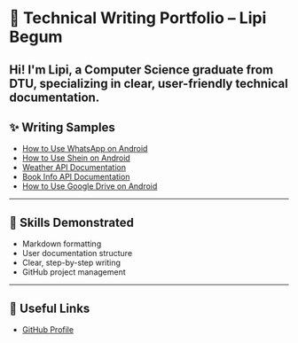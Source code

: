 #  📘 Technical Writing Portfolio – Lipi Begum

Hi! I'm Lipi, a Computer Science graduate from DTU, specializing in clear, user-friendly technical documentation.
---
## ✨ Writing Samples

- [How to Use WhatsApp on Android](whatsapp-guide.md)
- [How to Use Shein on Android](shein-guide.md)
- [Weather API Documentation](weather-api-doc.md)
- [Book Info API Documentation](BOOK-Info-doc.md)
- [How to Use Google Drive on Android](google-drive-guide.md)
---
##  🧠 Skills Demonstrated

- Markdown formatting
- User documentation structure
- Clear, step-by-step writing
- GitHub project management
---
## 🔗 Useful Links

- [GitHub Profile](https://github.com/lipi-tech)
